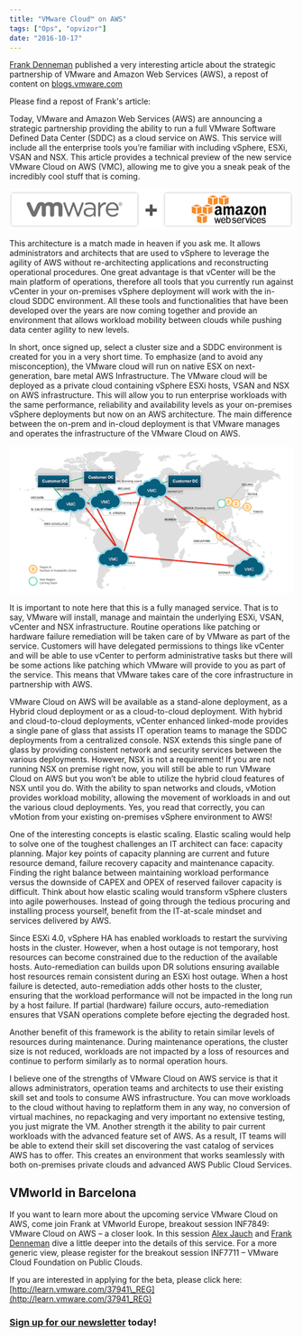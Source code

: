 ```yaml
---
title: "VMware Cloud™ on AWS"
tags: ["Ops", "opvizor"]
date: "2016-10-17"
---
```


[Frank Denneman](http://frankdenneman.nl/author/admin/) published a very interesting article about the strategic partnership of VMware and Amazon Web Services (AWS), a repost of content on [blogs.vmware.com](http://blogs.vmware.com/)

Please find a repost of Frank's article:

Today, VMware and Amazon Web Services (AWS) are announcing a strategic partnership providing the ability to run a full VMware Software Defined Data Center (SDDC) as a cloud service on AWS. This service will include all the enterprise tools you’re familiar with including vSphere, ESXi, VSAN and NSX. This article provides a technical preview of the new service VMware Cloud on AWS (VMC), allowing me to give you a sneak peak of the incredibly cool stuff that is coming.

![vmware and aws](/images/blog/VMware-AWS_750-1.png)

This architecture is a match made in heaven if you ask me. It allows administrators and architects that are used to vSphere to leverage the agility of AWS without re-architecting applications and reconstructing operational procedures. One great advantage is that vCenter will be the main platform of operations, therefore all tools that you currently run against vCenter in your on-premises vSphere deployment will work with the in-cloud SDDC environment. All these tools and functionalities that have been developed over the years are now coming together and provide an environment that allows workload mobility between clouds while pushing data center agility to new levels.

In short, once signed up, select a cluster size and a SDDC environment is created for you in a very short time. To emphasize (and to avoid any misconception), the VMware cloud will run on native ESX on next-generation, bare metal AWS Infrastructure. The VMware cloud will be deployed as a private cloud containing vSphere ESXi hosts, VSAN and NSX on AWS infrastructure. This will allow you to run enterprise workloads with the same performance, reliability and availability levels as your on-premises vSphere deployments but now on an AWS architecture. The main difference between the on-prem and in-cloud deployment is that VMware manages and operates the infrastructure of the VMware Cloud on AWS.

![VMware and aws](/images/blog/AWSDCs_VMC_750.png)

It is important to note here that this is a fully managed service. That is to say, VMware will install, manage and maintain the underlying ESXi, VSAN, vCenter and NSX infrastructure. Routine operations like patching or hardware failure remediation will be taken care of by VMware as part of the service. Customers will have delegated permissions to things like vCenter and will be able to use vCenter to perform administrative tasks but there will be some actions like patching which VMware will provide to you as part of the service. This means that VMware takes care of the core infrastructure in partnership with AWS.

VMware Cloud on AWS will be available as a stand-alone deployment, as a Hybrid cloud deployment or as a cloud-to-cloud deployment. With hybrid and cloud-to-cloud deployments, vCenter enhanced linked-mode provides a single pane of glass that assists IT operation teams to manage the SDDC deployments from a centralized console. NSX extends this single pane of glass by providing consistent network and security services between the various deployments. However, NSX is not a requirement! If you are not running NSX on premise right now, you will still be able to run VMware Cloud on AWS but you won’t be able to utilize the hybrid cloud features of NSX until you do. With the ability to span networks and clouds, vMotion provides workload mobility, allowing the movement of workloads in and out the various cloud deployments. Yes, you read that correctly, you can vMotion from your existing on-premises vSphere environment to AWS!

One of the interesting concepts is elastic scaling. Elastic scaling would help to solve one of the toughest challenges an IT architect can face: capacity planning. Major key points of capacity planning are current and future resource demand, failure recovery capacity and maintenance capacity. Finding the right balance between maintaining workload performance versus the downside of CAPEX and OPEX of reserved failover capacity is difficult. Think about how elastic scaling would transform vSphere clusters into agile powerhouses. Instead of going through the tedious procuring and installing process yourself, benefit from the IT-at-scale mindset and services delivered by AWS.

Since ESXi 4.0, vSphere HA has enabled workloads to restart the surviving hosts in the cluster. However, when a host outage is not temporary, host resources can become constrained due to the reduction of the available hosts. Auto-remediation can builds upon DR solutions ensuring available host resources remain consistent during an ESXi host outage. When a host failure is detected, auto-remediation adds other hosts to the cluster, ensuring that the workload performance will not be impacted in the long run by a host failure. If partial (hardware) failure occurs, auto-remediation ensures that VSAN operations complete before ejecting the degraded host.

Another benefit of this framework is the ability to retain similar levels of resources during maintenance. During maintenance operations, the cluster size is not reduced, workloads are not impacted by a loss of resources and continue to perform similarly as to normal operation hours.

I believe one of the strengths of VMware Cloud on AWS service is that it allows administrators, operation teams and architects to use their existing skill set and tools to consume AWS infrastructure. You can move workloads to the cloud without having to replatform them in any way, no conversion of virtual machines, no repackaging and very important no extensive testing, you just migrate the VM. Another strength it the ability to pair current workloads with the advanced feature set of AWS. As a result, IT teams will be able to extend their skill set discovering the vast catalog of services AWS has to offer. This creates an environment that works seamlessly with both on-premises private clouds and advanced AWS Public Cloud Services.

## VMworld in Barcelona

If you want to learn more about the upcoming service VMware Cloud on AWS, come join Frank at VMworld Europe, breakout session INF7849: VMware Cloud on AWS – a closer look. In this session [Alex Jauch](https://twitter.com/ajauch) and [Frank Denneman](https://twitter.com/frankdenneman) dive a little deeper into the details of this service. For a more generic view, please register for the breakout session INF7711 – VMware Cloud Foundation on Public Clouds.

If you are interested in applying for the beta, please click here: [http://learn.vmware.com/37941\_REG](http://learn.vmware.com/37941_REG)

### [Sign up for our newsletter](https://mediashower.com/ce2/43911/6/177) today!
